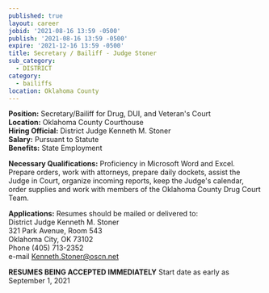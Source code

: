 ```yaml
---
published: true
layout: career
jobid: '2021-08-16 13:59 -0500'
publish: '2021-08-16 13:59 -0500'
expire: '2021-12-16 13:59 -0500'
title: Secretary / Bailiff - Judge Stoner
sub_category:
  - DISTRICT
category:
  - bailiffs
location: Oklahoma County
---
```

**Position:** Secretary/Bailiff for Drug, DUI, and Veteran's Court  
**Location:** Oklahoma County Courthouse  
**Hiring Official:** District Judge Kenneth M. Stoner  
**Salary:** Pursuant to Statute  
**Benefits:** State Employment  

**Necessary Qualifications:** Proficiency in Microsoft Word and Excel.  Prepare orders, work with attorneys, prepare daily dockets, assist the Judge in Court, organize incoming reports, keep the Judge's calendar, order supplies and work with members of the Oklahoma County Drug Court Team.
					
**Applications:**
Resumes should be mailed or delivered to:  
District Judge Kenneth M. Stoner   
321 Park Avenue, Room 543  
Oklahoma City, OK  73102  
Phone (405) 713-2352  
e-mail [Kenneth.Stoner@oscn.net](mailto:Kenneth.Stoner@oscn.net)

**RESUMES BEING ACCEPTED IMMEDIATELY**
Start date as early as September 1, 2021
